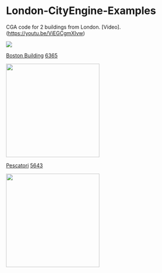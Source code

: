 # London-CityEngine-Examples

CGA code for 2 buildings from London. [Video]. (https://youtu.be/ViEGCgmXIvw)

<img src="https://github.com/twak/London-CityEngine-Examples/blob/master/images/models.png">

[Boston Building](https://www.google.co.uk/maps/place/BT+Tower/@51.5226019,-0.1397308,3a,75y,106.15h,109.76t/data=!3m8!1e1!3m6!1s--ZEwmbe9QPE%2FUuWkA-U9fgI%2FAAAAAAABlGs%2F1YQvT3A0Mtw-rPeqMmxukDSjM_el11Hjg!2e4!3e11!6s%2F%2Flh6.googleusercontent.com%2F--ZEwmbe9QPE%2FUuWkA-U9fgI%2FAAAAAAABlGs%2F1YQvT3A0Mtw-rPeqMmxukDSjM_el11Hjg%2Fw387-h100-n-k-no%2F!7i5376!8i1388!4m5!3m4!1s0x48761b29ba9f31d1:0xc88e383ae8ad82b!8m2!3d51.5213924!4d-0.1390175!6m1!1e1)  [6365](https://github.com/twak/London-CityEngine-Examples/blob/master/rules/6365.cga)

<img src="https://github.com/twak/London-CityEngine-Examples/blob/master/images/IMG_6365_orig_cropped_by_ce.jpg" width="256">

[Pescatori](https://www.google.co.uk/maps/place/Pescatori/@51.5197212,-0.136037,3a,60y,235.99h,115.1t/data=!3m6!1e1!3m4!1s9AQlYHji0gHbY463kofXZQ!2e0!7i13312!8i6656!4m5!3m4!1s0x48761b2be5a1b561:0x381143c8b74f9dd1!8m2!3d51.5196311!4d-0.1361483!6m1!1e1) [5643](https://github.com/twak/London-CityEngine-Examples/blob/master/rules/5643.cga)

<img src="https://github.com/twak/London-CityEngine-Examples/blob/master/images/IMG_5643.jpg" width="256">
